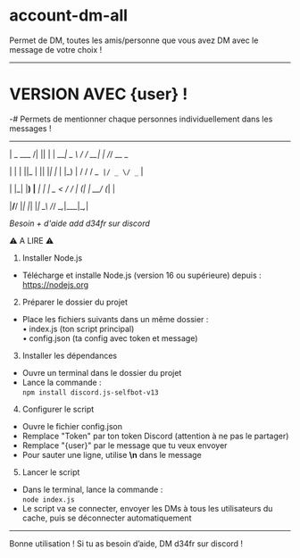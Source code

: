 # account-dm-all
Permet de DM, toutes les amis/personne que vous avez DM avec le message de votre choix ! 

---
# VERSION AVEC {user} !
-# Permets de mentionner chaque personnes individuellement dans les messages !

 ____ _____ _  _   _____ ____       __      _   __      
 
|  _ \___ /| || | |  ___|  _ \     / /   __| | /_/  __ _ 

| | | ||_ \| || |_| |_  | |_) |   / /   / _` |/ _ \/ _` |

| |_| |__) |__   _|  _| |  _ <   / /   | (_| |  __/ (_| |

|____/____/   |_| |_|   |_| \_\ /_/     \__,_|\___|\__,_|

*Besoin + d'aide add d34fr sur discord*

⚠️ A LIRE ⚠️

1) Installer Node.js  
- Télécharge et installe Node.js (version 16 ou supérieure) depuis : https://nodejs.org  

2) Préparer le dossier du projet  
- Place les fichiers suivants dans un même dossier :  
  • index.js (ton script principal)  
  • config.json (ta config avec token et message)   

3) Installer les dépendances  
- Ouvre un terminal dans le dossier du projet  
- Lance la commande :  
  `npm install discord.js-selfbot-v13` 

4) Configurer le script  
- Ouvre le fichier config.json  
- Remplace "Token" par ton token Discord (attention à ne pas le partager)  
- Remplace "{user}" par le message que tu veux envoyer  
- Pour sauter une ligne, utilise __\n__ dans le message  

5) Lancer le script  
- Dans le terminal, lance la commande :  
  `node index.js` 
- Le script va se connecter, envoyer les DMs à tous les utilisateurs du cache, puis se déconnecter automatiquement  

---

Bonne utilisation ! Si tu as besoin d’aide, DM d34fr sur discord !
